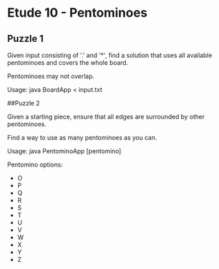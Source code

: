 # Etude 10 - Pentominoes
## Puzzle 1
Given input consisting of '.' and '*', find a solution that
uses all available pentominoes and covers the whole board.

Pentominoes may not overlap.

Usage: java BoardApp < input.txt

##Puzzle 2

Given a starting piece, ensure that all edges are surrounded by other pentominoes.

Find a way to use as many pentominoes as you can.

Usage: java PentominoApp [pentomino]

Pentomino options:
* O
* P
* Q
* R
* S
* T
* U
* V
* W
* X
* Y
* Z

